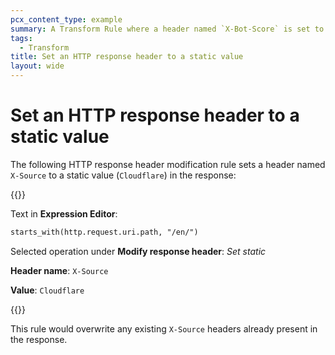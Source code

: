 ```yaml
---
pcx_content_type: example
summary: A Transform Rule where a header named `X-Bot-Score` is set to a static value (`Cloudflare`) in the response.
tags:
  - Transform
title: Set an HTTP response header to a static value
layout: wide
---
```


# Set an HTTP response header to a static value

The following HTTP response header modification rule sets a header named `X-Source` to a static value (`Cloudflare`) in the response:

{{<example>}}

Text in **Expression Editor**:

```txt
starts_with(http.request.uri.path, "/en/")
```

Selected operation under **Modify response header**: _Set static_

**Header name**: `X-Source`

**Value**: `Cloudflare`

{{</example>}}

This rule would overwrite any existing `X-Source` headers already present in the response.